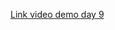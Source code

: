 [Link video demo day 9](https://www.youtube.com/watch?v=UB4lT0_XNII&list=PLSpCQre3PzmVdugqY_dFdY7fvU0l-KM71&index=6)
